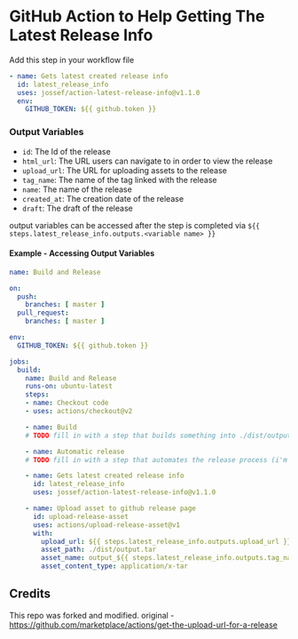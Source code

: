 # GitHub Action to Help Getting The Latest Release Info

Add this step in your workflow file
```yaml
- name: Gets latest created release info
  id: latest_release_info
  uses: jossef/action-latest-release-info@v1.1.0
  env:
    GITHUB_TOKEN: ${{ github.token }}
```

### Output Variables

- `id`: The Id of the release
- `html_url`: The URL users can navigate to in order to view the release
- `upload_url`: The URL for uploading assets to the release
- `tag_name`: The name of the tag linked with the release
- `name`: The name of the release
- `created_at`: The creation date of the release
- `draft`: The draft of the release

output variables can be accessed after the step is completed via `${{ steps.latest_release_info.outputs.<variable name> }}`


#### Example - Accessing Output Variables


```yaml
name: Build and Release

on:
  push:
    branches: [ master ]
  pull_request:
    branches: [ master ]

env:
  GITHUB_TOKEN: ${{ github.token }}

jobs:
  build:
    name: Build and Release
    runs-on: ubuntu-latest
    steps:
    - name: Checkout code
    - uses: actions/checkout@v2

    - name: Build
    # TODO fill in with a step that builds something into ./dist/output.tar

    - name: Automatic release
    # TODO fill in with a step that automates the release process (i'm using semantic releaser)

    - name: Gets latest created release info
      id: latest_release_info
      uses: jossef/action-latest-release-info@v1.1.0

    - name: Upload asset to github release page
      id: upload-release-asset
      uses: actions/upload-release-asset@v1
      with:
        upload_url: ${{ steps.latest_release_info.outputs.upload_url }}
        asset_path: ./dist/output.tar
        asset_name: output_${{ steps.latest_release_info.outputs.tag_name }}.tar
        asset_content_type: application/x-tar

```


## Credits
This repo was forked and modified. original - https://github.com/marketplace/actions/get-the-upload-url-for-a-release
